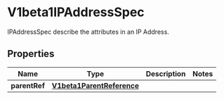 

# V1beta1IPAddressSpec

IPAddressSpec describe the attributes in an IP Address.
## Properties

Name | Type | Description | Notes
------------ | ------------- | ------------- | -------------
**parentRef** | [**V1beta1ParentReference**](V1beta1ParentReference.md) |  | 



